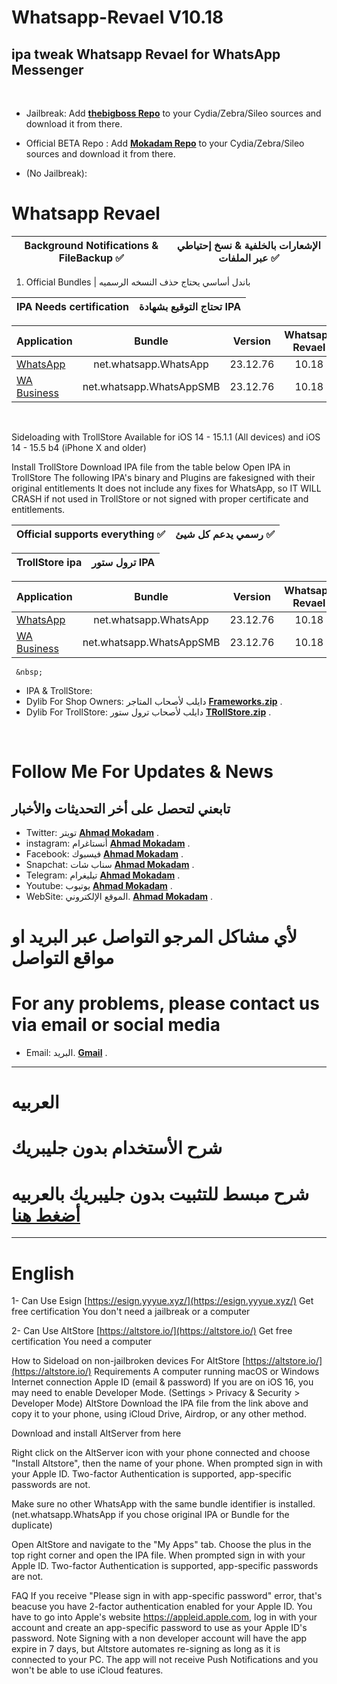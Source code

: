 # Whatsapp-Revael V10.18
ipa tweak Whatsapp Revael for WhatsApp Messenger
-----------
&nbsp;


* Jailbreak: Add __[thebigboss Repo](http://apt.thebigboss.org/repofiles/cydia)__ to your Cydia/Zebra/Sileo sources and download it from there. 
* Official BETA Repo : Add __[Mokadam Repo](https://mokaddam.firepo.me/)__ to your Cydia/Zebra/Sileo sources and download it from there. 



* (No Jailbreak): 
 # Whatsapp Revael 
       
|  Background Notifications & FileBackup ✅  |  الإشعارات بالخلفية & نسخ إحتياطي عبر الملفات ✅|
| ------------------ |:---------:|
       
 1.  Official Bundles | باندل أساسي يحتاج حذف النسخه الرسميه

|  IPA Needs certification  |  تحتاج التوقيع بشهادة  IPA|
| ------------------ |:---------:|

| Application | Bundle | Version | Whatsapp Revael |
| ------------------ |:---------:|:------:|:------:|
| [WhatsApp](https://drive.google.com/file/d/1cBrFti9n3UKclQ0VmXtPB2zI5xD7-g5t/view?usp=sharing) | net.whatsapp.WhatsApp | 23.12.76 | 10.18 |
| [WA Business](https://drive.google.com/file/d/1veC4DjZh8o-qx6XNaOjk0mF2cX9Vn5X0/view?usp=sharing) | net.whatsapp.WhatsAppSMB | 23.12.76 | 10.18 |

 &nbsp; 


Sideloading with TrollStore
Available for iOS 14 - 15.1.1 (All devices) and iOS 14 - 15.5 b4 (iPhone X and older)

Install TrollStore
Download IPA file from the table below
Open IPA in TrollStore
The following IPA's binary and Plugins are fakesigned with their original entitlements
It does not include any fixes for WhatsApp, so IT WILL CRASH if not used in TrollStore or not signed with proper certificate and entitlements.


|  Official supports everything ✅  |  رسمي يدعم كل شيئ ✅|
| ------------------ |:---------:|

|  TrollStore ipa  |  ترول ستور  IPA|
| ------------------ |:---------:|

| Application | Bundle | Version | Whatsapp Revael |
| ------------------ |:---------:|:------:|:------:|
| [WhatsApp](https://drive.google.com/file/d/12BxEik23ToQyYGQi_DznjwkKL6Jg7WCF/view?usp=sharing) | net.whatsapp.WhatsApp | 23.12.76 | 10.18 |
| [WA Business](https://drive.google.com/file/d/1kSMJnBwjtrpOClNAFPay4IrMGUBY1FNn/view?usp=sharing) | net.whatsapp.WhatsAppSMB | 23.12.76 | 10.18 |

       
         
     &nbsp;    
  
         
         
 * IPA & TrollStore:
 * Dylib For Shop Owners: دايلب لأصحاب المتاجر    __[Frameworks.zip](https://drive.google.com/file/d/19QXlA6r6Zd4f5HIpj8WmSiItc8zWlUB7/view?usp=sharing)__ .
   &nbsp;
 * Dylib For TrollStore: دايلب لأصحاب ترول ستور   __[TRollStore.zip](https://drive.google.com/file/d/1OVMu4a5YL3nPlkXsVq9msrFBcDa-RCyX/view?usp=sharing)__ . 
    
&nbsp;

# Follow Me For Updates & News
## تابعني لتحصل على أخر التحديثات والأخبار

* Twitter: تويتر   __[Ahmad Mokadam](http://twitter.com/ahmadmokaddam)__ . 
* instagram: أنستاغرام __[Ahmad Mokadam](http://instagram.com/ahmadmokaddam)__ . 
* Facebook: فيسبوك  __[Ahmad Mokadam](http://facebook.com/ahmadmokaddam)__ . 
* Snapchat: سناب شات  __[Ahmad Mokadam](https://www.snapchat.com/add/ahmad_mokadam)__ . 
* Telegram: تيليغرام  __[Ahmad Mokadam](http://https://t.me/AHMADMOKADAM)__ . 
* Youtube: يوتيوب   __[Ahmad Mokadam](https://m.youtube.com/channel/UCA72wIrAAB3FBmqS8L5MCjg/about?disable_polymer=1)__ . 
* WebSite: الموقع الإلكتروني.       __[Ahmad Mokadam](http://mokadam.com)__ . 




# لأي مشاكل المرجو التواصل عبر البريد او مواقع التواصل 
# For any problems, please contact us via email or social media
* Email: البريد.       __[Gmail](mailto:ahmadmokaddam@gmail.com)__ . 


-----------------------

# العربيه

# شرح الأستخدام بدون جليبريك

# شرح مبسط للتثبيت بدون جليبريك بالعربيه [أضغط هنا](https://www.mokadam.com/p/alt.html?m=1)

--------------------

# English

1- Can Use Esign [https://esign.yyyue.xyz/](https://esign.yyyue.xyz/) Get free certification 
You don't need a jailbreak or a computer

2- Can Use AltStore [https://altstore.io/](https://altstore.io/) Get free certification 
You need a computer

How to Sideload on non-jailbroken devices For AltStore [https://altstore.io/](https://altstore.io/)
Requirements
A computer running macOS or Windows
Internet connection
Apple ID (email & password)
If you are on iOS 16, you may need to enable Developer Mode. (Settings > Privacy & Security > Developer Mode)
AltStore
Download the IPA file from the link above and copy it to your phone, using iCloud Drive, Airdrop, or any other method.

Download and install AltServer from here

Right click on the AltServer icon with your phone connected and choose "Install Altstore", then the name of your phone. When prompted sign in with your Apple ID. Two-factor Authentication is supported, app-specific passwords are not.

Make sure no other WhatsApp with the same bundle identifier is installed. (net.whatsapp.WhatsApp if you chose original IPA or Bundle for the duplicate)

Open AltStore and navigate to the "My Apps" tab. Choose the plus in the top right corner and open the IPA file. When prompted sign in with your Apple ID. Two-factor Authentication is supported, app-specific passwords are not.

FAQ
If you receive "Please sign in with app-specific password" error, that's beacuse you have 2-factor authentication enabled for your Apple ID. You have to go into Apple's website https://appleid.apple.com, log in with your account and create an app-specific password to use as your Apple ID's password.
Note
Signing with a non developer account will have the app expire in 7 days, but Altstore automates re-signing as long as it is connected to your PC.
The app will not receive Push Notifications and you won't be able to use iCloud features.
